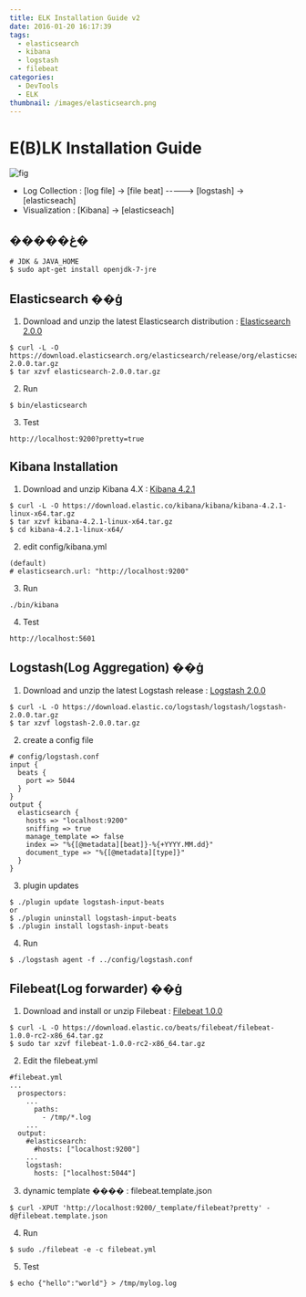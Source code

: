 ```yaml
---
title: ELK Installation Guide v2
date: 2016-01-20 16:17:39
tags:
  - elasticsearch
  - kibana
  - logstash
  - filebeat
categories:
  - DevTools
  - ELK
thumbnail: /images/elasticsearch.png
---
```

# E(B)LK Installation Guide

![fig](http://cfile1.uf.tistory.com/image/227DAC3C562F0EAD34BF60 "BELK")
- Log Collection : [log file] -> [file beat] -----> [logstash] -> [elasticseach]  
- Visualization  : [Kibana] -> [elasticseach]  

## �����غ�
~~~
# JDK & JAVA_HOME
$ sudo apt-get install openjdk-7-jre
~~~

## Elasticsearch ��ġ
1. Download and unzip the latest Elasticsearch distribution : [Elasticsearch 2.0.0](https://download.elasticsearch.org/elasticsearch/release/org/elasticsearch/distribution/zip/elasticsearch/2.0.0/elasticsearch-2.0.0.zip)
~~~
$ curl -L -O  https://download.elasticsearch.org/elasticsearch/release/org/elasticsearch/distribution/tar/elasticsearch/2.0.0/elasticsearch-2.0.0.tar.gz
$ tar xzvf elasticsearch-2.0.0.tar.gz
~~~

2. Run  
~~~
$ bin/elasticsearch
~~~

3. Test  
~~~
http://localhost:9200?pretty=true
~~~

## Kibana Installation
1. Download and unzip Kibana 4.X : [Kibana 4.2.1](https://download.elastic.co/kibana/kibana/kibana-4.2.1-windows.zip)
~~~
$ curl -L -O https://download.elastic.co/kibana/kibana/kibana-4.2.1-linux-x64.tar.gz
$ tar xzvf kibana-4.2.1-linux-x64.tar.gz
$ cd kibana-4.2.1-linux-x64/
~~~

2. edit config/kibana.yml  
~~~
(default)
# elasticsearch.url: "http://localhost:9200"
~~~

3. Run  
~~~
./bin/kibana
~~~

4. Test  
~~~
http://localhost:5601
~~~

## Logstash(Log Aggregation) ��ġ  
1. Download and unzip the latest Logstash release  : [Logstash 2.0.0](https://download.elastic.co/logstash/logstash/logstash-2.0.0.zip)
~~~
$ curl -L -O https://download.elastic.co/logstash/logstash/logstash-2.0.0.tar.gz
$ tar xzvf logstash-2.0.0.tar.gz
~~~

2. create a config file  
~~~
# config/logstash.conf
input {
  beats {
    port => 5044
  }
}
output {
  elasticsearch {
    hosts => "localhost:9200"
    sniffing => true
    manage_template => false
    index => "%{[@metadata][beat]}-%{+YYYY.MM.dd}"
    document_type => "%{[@metadata][type]}"
  }
}
~~~

3. plugin updates  
~~~
$ ./plugin update logstash-input-beats
or
$ ./plugin uninstall logstash-input-beats
$ ./plugin install logstash-input-beats
~~~

4. Run  
~~~
$ ./logstash agent -f ../config/logstash.conf
~~~

## Filebeat(Log forwarder) ��ġ
1. Download and install or unzip Filebeat : [Filebeat 1.0.0](https://download.elastic.co/beats/filebeat/filebeat-1.0.0-rc2-windows.zip)
~~~
$ curl -L -O https://download.elastic.co/beats/filebeat/filebeat-1.0.0-rc2-x86_64.tar.gz
$ sudo tar xzvf filebeat-1.0.0-rc2-x86_64.tar.gz
~~~

2. Edit the filebeat.yml  
~~~
#filebeat.yml
...
  prospectors:
    ...
      paths:
        - /tmp/*.log
    ...
  output:
    #elasticsearch:
      #hosts: ["localhost:9200"]
    ...
    logstash:
      hosts: ["localhost:5044"]
~~~

3. dynamic template ���� : filebeat.template.json  
~~~
$ curl -XPUT 'http://localhost:9200/_template/filebeat?pretty' -d@filebeat.template.json
~~~

4. Run
~~~
$ sudo ./filebeat -e -c filebeat.yml
~~~

5. Test
~~~
$ echo {"hello":"world"} > /tmp/mylog.log
~~~
